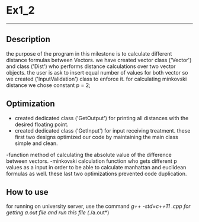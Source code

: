 # Ex1_2
---
## Description
the purpose of the program in this milestone is to calculate different distance formulas between Vectors.
we have created vector class ('Vector') and class ('Dist') who performs distance calculations over two vector objects.
the user is ask to insert equal number of values for both vector so we created ('InputValidation') class to enforce it. 
for calculating minkovski distance we chose constant p = 2;

## Optimization
- created dedicated class ('GetOutput') for printing all distances with the desired floating point.
- created dedicated class ('GetInput') for input receiving treatment. 
these first two designs optimized our code by maintaining the main class simple and clean.

-function method of calculating the absolute value of the difference between vectors.
-minkovski calculation function who gets different p values as a input in order to be able to calculate manhattan and euclidean formulas as well.
these last two optimizations prevented code duplication.

## How to use
for running on university server, use the command *g++ -std=c++11 *.cpp* for getting a.out file and run this file (*./a.out*)



